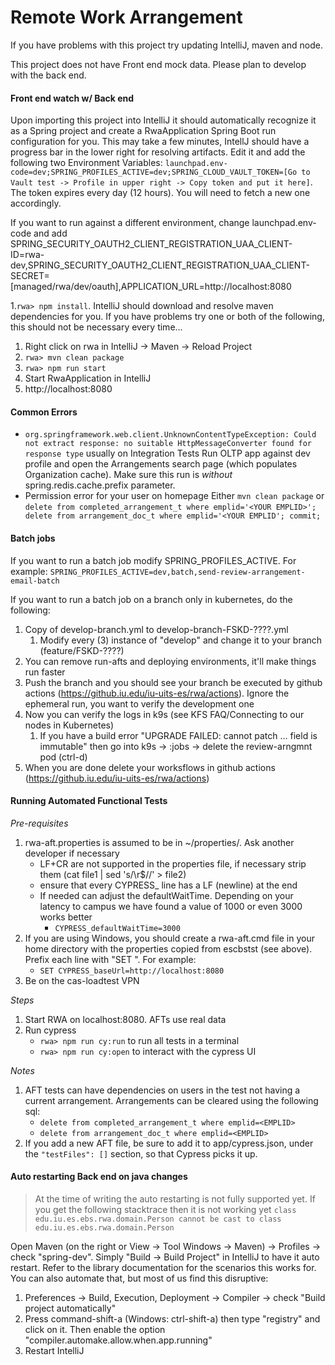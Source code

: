 # Remote Work Arrangement

If you have problems with this project try updating IntelliJ, maven and node.

This project does not have Front end mock data. Please plan to develop with the back end.

#### Front end watch w/ Back end ####

Upon importing this project into IntelliJ it should automatically recognize it as a Spring project and create a RwaApplication Spring Boot run configuration for you. This may take a few minutes, IntellJ should have a progress bar in the lower right for resolving artifacts. Edit it and add the following two Environment Variables:
`launchpad.env-code=dev;SPRING_PROFILES_ACTIVE=dev;SPRING_CLOUD_VAULT_TOKEN=[Go to Vault test -> Profile in upper right -> Copy token and put it here]`.
The token expires every day (12 hours). You will need to fetch a new one accordingly.

If you want to run against a different environment, change launchpad.env-code and add SPRING_SECURITY_OAUTH2_CLIENT_REGISTRATION_UAA_CLIENT-ID=rwa-dev,SPRING_SECURITY_OAUTH2_CLIENT_REGISTRATION_UAA_CLIENT-SECRET=[managed/rwa/dev/oauth],APPLICATION_URL=http://localhost:8080

1.`rwa> npm install`. IntelliJ should download and resolve maven dependencies for you. If you have problems try one or both of the following, this should not be necessary every time...
   1. Right click on rwa in IntelliJ -> Maven -> Reload Project
   2. `rwa> mvn clean package`
2. `rwa> npm run start`
3. Start RwaApplication in IntelliJ
4. http://localhost:8080

#### Common Errors ###

* `org.springframework.web.client.UnknownContentTypeException: Could not extract response: no suitable HttpMessageConverter found for response type` usually on Integration Tests
Run OLTP app against dev profile and open the Arrangements search page (which populates Organization cache). Make sure this run is _without_ spring.redis.cache.prefix parameter.
* Permission error for your user on homepage
Either `mvn clean package` or `delete from completed_arrangement_t where emplid='<YOUR EMPLID>'; delete from arrangement_doc_t where emplid='<YOUR EMPLID'; commit;`

#### Batch jobs ####

If you want to run a batch job modify SPRING_PROFILES_ACTIVE. For example:
`SPRING_PROFILES_ACTIVE=dev,batch,send-review-arrangement-email-batch`

If you want to run a batch job on a branch only in kubernetes, do the following:
1. Copy of develop-branch.yml to develop-branch-FSKD-????.yml 
   1. Modify every (3) instance of "develop" and change it to your branch (feature/FSKD-????)
2. You can remove run-afts and deploying environments, it'll make things run faster
3. Push the branch and you should see your branch be executed by github actions (https://github.iu.edu/iu-uits-es/rwa/actions). Ignore the ephemeral run, you want to verify the development one
4. Now you can verify the logs in k9s (see KFS FAQ/Connecting to our nodes in Kubernetes)
   1. If you have a build error "UPGRADE FAILED: cannot patch ... field is immutable" then go into k9s -> :jobs -> delete the review-arngmnt pod (ctrl-d)
5. When you are done delete your worksflows in github actions (https://github.iu.edu/iu-uits-es/rwa/actions)

#### Running Automated Functional Tests ####

*Pre-requisites*
1. rwa-aft.properties is assumed to be in ~/properties/. Ask another developer if necessary
   * LF+CR are not supported in the properties file, if necessary strip them (cat file1 | sed 's/\r$//' > file2)
   * ensure that every CYPRESS_ line has a LF (newline) at the end
   * If needed can adjust the defaultWaitTime. Depending on your latency to campus we have found a value of 1000 or even 3000 works better
      * `CYPRESS_defaultWaitTime=3000`
2. If you are using Windows, you should create a rwa-aft.cmd file in your home directory with the properties copied from escbstst (see above). Prefix each line with "SET ". For example:
   * `SET CYPRESS_baseUrl=http://localhost:8080`
3. Be on the cas-loadtest VPN

*Steps*
1. Start RWA on localhost:8080. AFTs use real data
2. Run cypress
   * `rwa> npm run cy:run` to run all tests in a terminal
   * `rwa> npm run cy:open` to interact with the cypress UI

*Notes*
1. AFT tests can have dependencies on users in the test not having a current arrangement. Arrangements can be cleared using the following sql:
   * `delete from completed_arrangement_t where emplid=<EMPLID>`
   * `delete from arrangement_doc_t where emplid=<EMPLID>`
2. If you add a new AFT file, be sure to add it to app/cypress.json, under the `"testFiles": []` section, so that Cypress picks it up.

#### Auto restarting Back end on java changes ####

> At the time of writing the auto restarting is not fully supported yet. If you get the following stacktrace then it is not working yet `class edu.iu.es.ebs.rwa.domain.Person cannot be cast to class edu.iu.es.ebs.rwa.domain.Person`

Open Maven (on the right or View -> Tool Windows -> Maven) -> Profiles -> check "spring-dev". Simply "Build -> Build Project" in IntelliJ to have it auto restart. Refer to the library documentation for the scenarios this works for. You can also automate that, but most of us find this disruptive:
1. Preferences -> Build, Execution, Deployment -> Compiler -> check "Build project automatically"
2. Press command-shift-a (Windows: ctrl-shift-a) then type "registry" and click on it. Then enable the option "compiler.automake.allow.when.app.running"
3. Restart IntelliJ
